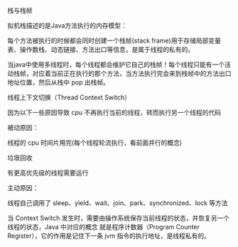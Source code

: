 栈与栈帧

拟机栈描述的是Java方法执行的内存模型：

每个方法被执行的时候都会同时创建一个栈帧(stack frame)用于存储局部变量表、操作数栈、动态链接、方法出口等信息，是属于线程的私有的。

当java中使用多线程时，每个线程都会维护它自己的栈帧！每个线程只能有一个活动栈帧，对应着当前正在执行的那个方法，当方法执行完会来到栈帧中的方法出口地址位置，然后从栈中 pop 出栈帧。

线程上下文切换（Thread Context Switch）

因为以下一些原因导致 cpu 不再执行当前的线程，转而执行另一个线程的代码

被动原因：



线程的 cpu 时间片用完(每个线程轮流执行，看前面并行的概念)

垃圾回收

有更高优先级的线程需要运行

主动原因：



线程自己调用了 sleep、yield、wait、join、park、synchronized、lock 等方法

当 Context Switch 发生时，需要由操作系统保存当前线程的状态，并恢复另一个线程的状态，Java 中对应的概念 就是程序计数器（Program Counter Register），它的作用是记住下一条 jvm 指令的执行地址，是线程私有的。